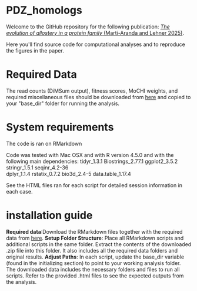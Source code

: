 # PDZ_homologs
Welcome to the GitHub repository for the following publication: [*The evolution of allostery in a protein family* (Marti-Aranda and Lehner 2025)](https://www.biorxiv.org/content/10.1101/2025.06.20.660748v1).

Here you'll find source code for computational analyses and to reproduce the figures in the paper.

# Required Data
The read counts (DiMSum output), fitness scores, MoCHI weights, and required miscellaneous files should be downloaded from [here](https://zenodo.org/records/15978782) and copied to your "base_dir" folder for running the analysis.

# System requirements
The code is ran on RMarkdown

Code was tested with Mac OSX and with R version 4.5.0 and with the following main dependencies:
tidyr_1.3.1
Biostrings_2.77.1
ggplot2_3.5.2    
stringr_1.5.1
seqinr_4.2-36       
dplyr_1.1.4
rstatix_0.7.2
bio3d_2.4-5
data.table_1.17.4

See the HTML files ran for each script for detailed session information in each case.

# installation guide
**Required data**:Download the RMarkdown files together with the required data from [here](https://zenodo.org/records/15978782). 
**Setup Folder Structure**: Place all RMarkdown scripts and additional scripts in the same folder. Extract the contents of the downloaded .zip file into this folder. It also includes all the required data folders and original results.
**Adjust Paths**: In each script, update the base_dir variable (found in the initializing section) to point to your working analysis folder.
The downloaded data includes the necessary folders and files to run all scripts. Refer to the provided .html files to see the expected outputs from the analysis.
